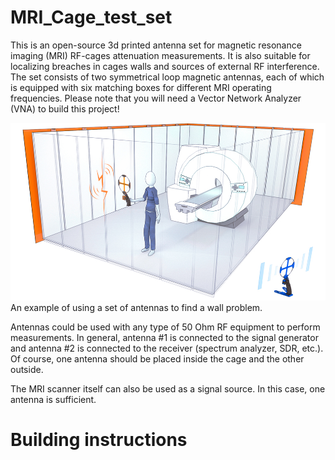 # MRI_Cage_test_set
This is an open-source 3d printed antenna set for magnetic resonance imaging (MRI) RF-cages attenuation measurements. It is also suitable for localizing breaches in cages walls and sources of external RF interference. The set consists of two symmetrical loop magnetic antennas, each of which is equipped with six matching boxes for different MRI operating frequencies. Please note that you will need a Vector Network Analyzer (VNA) to build this project!

![Antenna set example pic](/Pictures/01_Cage.jpg)
An example of using a set of antennas to find a wall problem. 

Antennas could be used with any type of 50 Ohm RF equipment to perform measurements. In general, antenna #1 is connected to the signal generator and antenna #2 is connected to the receiver (spectrum analyzer, SDR, etc.). Of course, one antenna should be placed inside the cage and the other outside. 

The MRI scanner itself can also be used as a signal source. In this case, one antenna is sufficient.

# Building instructions

